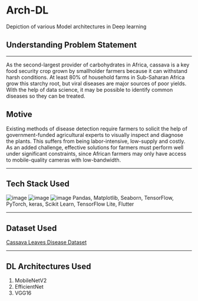 # Arch-DL
Depiction of various Model architectures in Deep learning

## Understanding Problem Statement

---

As the second-largest provider of carbohydrates in Africa, cassava is a key food security crop grown by smallholder farmers because it can withstand harsh conditions. At least 80% of household farms in Sub-Saharan Africa grow this starchy root, but viral diseases are major sources of poor yields. With the help of data science, it may be possible to identify common diseases so they can be treated.


## Motive
Existing methods of disease detection require farmers to solicit the help of government-funded agricultural experts to visually inspect and diagnose the plants. This suffers from being labor-intensive, low-supply and costly. As an added challenge, effective solutions for farmers must perform well under significant constraints, since African farmers may only have access to mobile-quality cameras with low-bandwidth.

---

## Tech Stack Used

![image](https://img.shields.io/badge/Python-3776AB?style=for-the-badge&logo=python&logoColor=white)
![image](https://img.shields.io/badge/Numpy-777BB4?style=for-the-badge&logo=numpy&logoColor=white)
![image](https://img.shields.io/badge/scikit_learn-F7931E?style=for-the-badge&logo=scikit-learn&logoColor=white)
Pandas, Matplotlib, Seaborn, TensorFlow, PyTorch, keras, Scikit Learn, TensorFlow Lite, Flutter

---
## Dataset Used
[Cassava Leaves Disease Dataset](https://www.kaggle.com/c/cassava-leaf-disease-classification)

---

## DL Architectures Used

1. MobileNetV2
2. EfficientNet
3. VGG16


